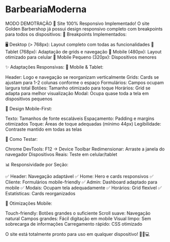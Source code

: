 # BarbeariaModerna
MODO DEMOTRAÇÃO
📱 Site 100% Responsivo Implementado!
O site Golden Barbershop já possui design responsivo completo com breakpoints para todos os dispositivos:
📏 Breakpoints Implementados:

🖥️ Desktop (> 768px): Layout completo com todas as funcionalidades
📱 Tablet (768px): Adaptação de grids e navegação
📱 Mobile (480px): Layout otimizado para celular
📱 Mobile Pequeno (320px): Dispositivos menores

✨ Adaptações Responsivas:
📱 Mobile & Tablet:

Header: Logo e navegação se reorganizam verticalmente
Grids: Cards se ajustam para 1-2 colunas conforme o espaço
Formulários: Campos ocupam largura total
Botões: Tamanho otimizado para toque
Horários: Grid se adapta para melhor visualização
Modal: Ocupa quase toda a tela em dispositivos pequenos

🎨 Design Mobile-First:

Texto: Tamanhos de fonte escaláveis
Espaçamento: Padding e margins otimizados
Toque: Áreas de toque adequadas (mínimo 44px)
Legibilidade: Contraste mantido em todas as telas

🧪 Como Testar:

Chrome DevTools: F12 → Device Toolbar
Redimensionar: Arraste a janela do navegador
Dispositivos Reais: Teste em celular/tablet

📊 Responsividade por Seção:

✅ Header: Navegação adaptável
✅ Home: Hero e cards responsivos
✅ Cliente: Formulários mobile-friendly
✅ Admin: Dashboard adaptado para mobile
✅ Modais: Ocupam tela adequadamente
✅ Horários: Grid flexível
✅ Estatísticas: Cards reorganizados

🎯 Otimizações Mobile:

Touch-friendly: Botões grandes o suficiente
Scroll suave: Navegação natural
Campos grandes: Fácil digitação em mobile
Visual limpo: Sem sobrecarga de informações
Carregamento rápido: CSS otimizado

O site está totalmente pronto para uso em qualquer dispositivo! 🚀📱💻
